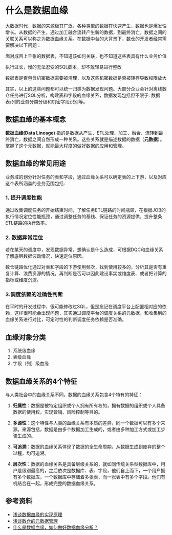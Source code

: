 # 什么是数据血缘

大数据时代，数据的来源极其广泛，各种类型的数据在快速产生，数据也是爆发性增长。从数据的产生，通过加工融合流转产生新的数据，到最终消亡，数据之间的关联关系可以称之为数据血缘关系。在数据中台的大背景下，数仓的开发者经常需要解决以下问题：

面对成百上千张的数据表，不知道该如何关联，也不知道这些表具有什么业务价值

执行过长，慢的无法忍受的SQL脚本，却不敢轻易进行整改

数据表是否包含机密数据需要被清理，以及这些机密数据是否被转存导致权限放大

其实，以上的这些问题都可以统一归类为数据发现问题。大部分企业会针对离线数仓任务进行SQL分析，构建表和字段的血缘关系，数据发现包括但不限于: 数据 表/列的业务分类分级和机密字段识别等。

## 数据血缘的基本概念

**数据血缘(Data Lineage)** 指的是数据从产生、ETL处理、加工、融合、流转到最终消亡，数据之间自然形成一种关系。这些关系就是描述数据的数据（**元数据**）。掌握了这个元数据，就能最大程度的做好数据的应用和管理。

## 数据血缘的常见用途

业务域的划分针对任务的表和字段，通过血缘关系可以确定表的上下游，以及对应这个表所涵盖的业务范围包括:

### 1. 提升调度性能

通过收集调度任务的开始结束时间，了解任务ETL链路的时间瓶颈，在根据JOB的执行情况定位性能瓶颈，通过调整任务的基线、保证任务的资源提供，提升整条ETL链路的执行效率。

### 2. 数据异常定位

若在某天的调度中，发现数据异常，想确认是什么造成，可根据DQC和血缘关系了解底层数据波动情况，快速定位原因。

数仓链路优化通过对表和字段的下游使用频次，找到使用较多的，分析其是否有重复计算、浪费资源的情况。再判断是否可以因此建设事实或维度表、或者把计算的指标或维度沉淀。

### 3.调度依赖的准确性判断

在平时的开发过程中，很可能修改过SQL，但是忘记在调度平台上配置相对应的依赖，这样很可能会出现问题，其实通过调度平台的调度关系的元数据，和收集到的血缘关系进行对比，可定时性的判断调度任务依赖是否准确。

## 血缘对象分类

1. 系统级血缘
2. 表级血缘
3. 字段（列）级血缘

## 数据血缘关系的4个特征

与人类社会中的血缘关系不同，数据的血缘关系包含4个特有的特征：

1) **归属性**：数据是被特定组织或个人拥有所有权的，拥有数据的组织或个人具备数据的使用权，实现营销、风险控制等目的。

2) **多源性**：这个特性与人类的血缘关系有本质的差异，同一个数据可以有多个来源。来源包括，数据是由多个数据加工生成的，或者由多种加工方式或加工步骤生成的。

3) **可追溯**：数据的血缘关系体现了数据的全生命周期，从数据生成到废弃的整个过程，均可追溯。

4) **层次性**：数据的血缘关系是具备层级关系的，就如同传统关系型数据库中，用户是级别最高的，之后依次是数据库、表、字段，他们自上而下，一个用户拥有多个数据库，一个数据库中存储着多张表，而一张表中有多个字段。他们有机结合在一起，形成完整的数据血缘关系。

## 参考资料

- [浅谈数据血缘的实现原理](https://www.51cto.com/article/741087.html)
- [浅谈数仓的元数据管理](https://zhuanlan.zhihu.com/p/336504407)
- [什么是数据血缘，如何做好数据血缘分析？](https://zhuanlan.zhihu.com/p/556604132)
